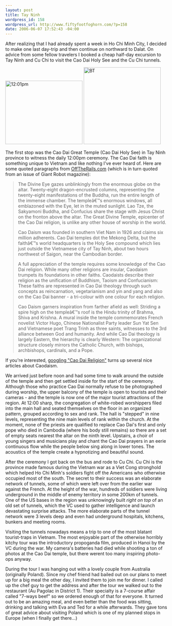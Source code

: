 ```yaml
--- 
layout: post
title: Tay Ninh
wordpress_id: 158
wordpress_url: http://www.fiftyfootfoghorn.com/?p=158
date: 2006-06-07 17:52:43 -04:00
---
```

After realizing that I had already spent a week in Ho Chi Minh City, I decided to make one last day-trip and then continue on northward to Dalat. On advice from some fellow travelers I booked a cheap half-day excursion to Tay Ninh and Cu Chi to visit the Cao Dai Holy See and the Cu Chi tunnels.

<a href="http://flickr.com/photos/fiftyfeet/162498371"><img src="http://static.flickr.com/62/162498371_c1ba1b8c9a_m.jpg" width="240" height="198" alt="12:01pm" border="0" /></a> <a href="http://flickr.com/photos/fiftyfeet/162497310"><img src="http://static.flickr.com/45/162497310_b470585efb_m.jpg" width="240" height="240" alt="BT" border="0" /></a>

The first stop was the Cao Dai Great Temple (Cao Dai Holy See) in Tay Ninh province to witness the daily 12:00pm ceremony. The Cao Dai faith is something unique to Vietnam and like nothing I've ever heard of. Here are some quoted paragraphs from <a href="http://www.offtherails.com/caodai.html">OffTheRails.com</a> (which is in turn quoted from an issue of Giant Robot magazine):

<blockquote>The Divine Eye gazes unblinkingly from the enormous globe on the altar. Twenty-eight dragon-encrusted columns, representing the twenty-eight manifestations of the Buddha, run the entire length of the immense chamber. The templeâ€™s enormous windows, all emblazoned with the Eye, let in the muted sunlight. Lao Tze, the Sakyamoni Buddha, and Confucius share the stage with Jesus Christ on the fronton above the altar. The Great Divine Temple, epicenter of the Cao Dai religion, is unlike any other house of worship in the world.

Cao Daism was founded in southern Viet Nam in 1926 and claims six million adherents. Cao Dai temples dot the Mekong Delta, but the faithâ€™s world headquarters is the Holy See compound which lies just outside the Vietnamese city of Tay Ninh, about two hours northwest of Saigon, near the Cambodian border.

A full appreciation of the temple requires some knowledge of the Cao Dai religion. While many other religions are insular, Caodaism trumpets its foundations in other faiths. Caodaists describe their religion as the unification of Buddhism, Taoism and Confucianism: These faiths are represented in Cao Dai theology through such concepts as reincarnation, vegetarianism and yin and yang and also on the Cao Dai banner - a tri-colour with one colour for each religion.

Cao Daism garners inspiration from farther afield as well: Striding a spire high on the templeâ€™s roof is the Hindu trinity of Brahma, Shiva and Krishna. A mural inside the temple commemorates French novelist Victor Hugo, Chinese Nationalist Party leader Sun Yat Sen and Vietnamese poet Trang Trinh as three saints, witnesses to the 3rd alliance between God and humanity. And while Cao Dai theology is largely Eastern, the hierarchy is clearly Western: The organizational structure closely mirrors the Catholic Church, with bishops, archbishops, cardinals, and a Pope. </blockquote>

If you're interested, <a href="http://www.google.com/search?hl=en&q=cao+dai+religion&btnG=Google+Search">googling "Cao Dai Religion"</a> turns up several nice articles about Caodaism.

We arrived just before noon and had some time to walk around the outside of the temple and then get settled inside for the start of the ceremony. Although those who practice Cao Dai normally refuse to be photographed during worship, the upper balcony of the temple is open to tourists and their cameras - and the temple is now one of the major tourist attractions of the region. At 12:00 sharp, the congregation of white-robed worshippers filed into the main hall and seated themselves on the floor in an organized pattern, grouped according to sex and rank. The hall is "stepped" in nine levels, representing the nine main levels of rank within the church. At the moment, none of the priests are qualified to replace Cao Dai's first and only pope who died in Cambodia (where his body still remains) so there are a set of empty seats nearest the altar on the ninth level. Upstairs, a choir of young singers and musicians play and chant the Cao Dai prayers in an eerie continuous flow while the people below sing along in lower tones. The acoustics of the temple create a hypnotizing and beautiful sound.

After the ceremony I got back on the bus and rode to Cu Chi. Cu Chi is the province made famous during the Vietnam war as a Viet Cong stronghold which helped Ho Chi Minh's soldiers fight off the Americans who otherwise occupied most of the south. The secret to their success was an elaborate network of tunnels, some of which were left over from the earlier war against the French. At the height of the war, hundreds of soldiers were living underground in the middle of enemy territory in some 200km of tunnels. One of the US bases in the region was unknowingly built <em>right on top</em> of an old set of tunnels, which the VC used to gather intelligence and launch devastating surprise attacks. The more elaborate parts of the tunnel network were 3 levels deep and even had underground hospitals, kitchens, bunkers and meeting rooms.

Visiting the tunnels nowadays means a trip to one of the most blatant tourist-traps in Vietnam. The most enjoyable part of the otherwise horribly kitchy tour was the introductory propoganda film, produced in Hanoi by the VC during the war. My camera's batteries had died while shooting a ton of photos at the Cao Dai temple, but there werent too many inspiring photo-ops anyway.

During the tour I was hanging out with a lovely couple from Australia (originally Poland). Since my chef friend had bailed out on our plans to meet up for a big meal the other day, I invited them to join me for dinner. I called up the chef guy to get the address and after the tour we walked out to the restaurant (Au Pagolac in District 1). Their specialty is a 7-course affair called "7-ways beef" so we ordered enough of that for everyone. It turned out to be an amazing meal, and even better than the food was sitting, drinking and talking with Eva and Ted for a while afterwards. They gave tons of great advice about visiting Poland which is one of my planned stops in Europe (when I finally get there...)
